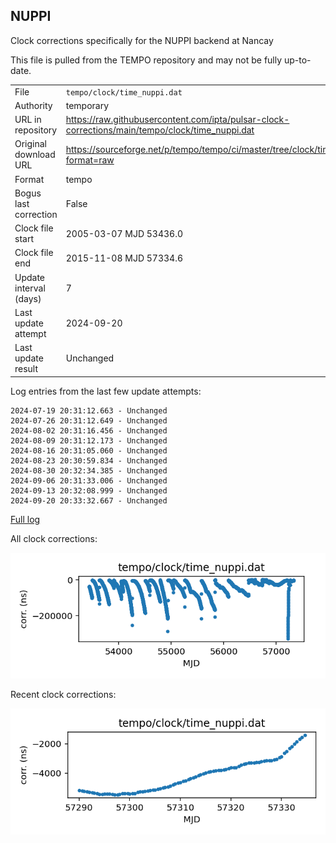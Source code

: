 
## NUPPI

Clock corrections specifically for the NUPPI backend at Nancay

This file is pulled from the TEMPO repository and may not be fully
up-to-date.

|     |     |
|:--- |:--- |
| File | `tempo/clock/time_nuppi.dat` |
| Authority | temporary |
| URL in repository | <https://raw.githubusercontent.com/ipta/pulsar-clock-corrections/main/tempo/clock/time_nuppi.dat> |
| Original download URL | <https://sourceforge.net/p/tempo/tempo/ci/master/tree/clock/time_nuppi.dat?format=raw> |
| Format | tempo |
| Bogus last correction | False |
| Clock file start | 2005-03-07 MJD 53436.0 |
| Clock file end | 2015-11-08 MJD 57334.6 |
| Update interval (days) | 7 |
| Last update attempt | 2024-09-20 |
| Last update result | Unchanged |

Log entries from the last few update attempts:
```
2024-07-19 20:31:12.663 - Unchanged
2024-07-26 20:31:12.649 - Unchanged
2024-08-02 20:31:16.456 - Unchanged
2024-08-09 20:31:12.173 - Unchanged
2024-08-16 20:31:05.060 - Unchanged
2024-08-23 20:30:59.834 - Unchanged
2024-08-30 20:32:34.385 - Unchanged
2024-09-06 20:31:33.006 - Unchanged
2024-09-13 20:32:08.999 - Unchanged
2024-09-20 20:33:32.667 - Unchanged
```
[Full log](https://raw.githubusercontent.com/ipta/pulsar-clock-corrections/main/log/tempo/clock/time_nuppi.dat.log)


All clock corrections:

![plot of all clock corrections](time_nuppi.dat.png "All corrections")

Recent clock corrections:

![plot of recent clock corrections](time_nuppi.dat.short.png "Recent corrections")

